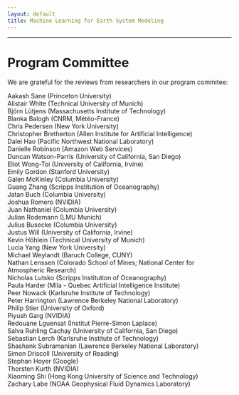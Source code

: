 ```yaml
---
layout: default
title: Machine Learning for Earth System Modeling
---
```

---

# Program Committee

We are grateful for the reviews from researchers in our program commitee:

Aakash Sane (Princeton University)  
Alistair White (Technical University of Munich)  
Björn Lütjens (Massachusetts Institute of Technology)  
Blanka Balogh (CNRM, Météo-France)  
Chris Pedersen (New York University)  
Christopher Bretherton (Allen Institute for Artificial Intelligence)  
Dalei Hao (Pacific Northwest National Laboratory)  
Danielle Robinson (Amazon Web Services)  
Duncan Watson-Parris (University of California, San Diego)  
Eliot Wong-Toi (University of California, Irvine)  
Emily Gordon (Stanford University)  
Galen McKinley (Columbia University)  
Guang Zhang (Scripps Institution of Oceanography)  
Jatan Buch (Columbia University)  
Joshua Romero (NVIDIA)  
Juan Nathaniel (Columbia University)  
Julian Rodemann (LMU Munich)  
Julius Busecke (Columbia University)  
Justus Will (University of California, Irvine)  
Kevin Höhlein (Technical University of Munich)  
Lucia Yang (New York University)  
Michael Weylandt (Baruch College, CUNY)  
Nathan Lenssen (Colorado School of Mines; National Center for Atmospheric Research)  
Nicholas Lutsko (Scripps Institution of Oceanography)  
Paula Harder (Mila - Quebec Artificial Intelligence Institute)  
Peer Nowack (Karlsruhe Institute of Technology)  
Peter Harrington (Lawrence Berkeley National Laboratory)  
Philip Stier (University of Oxford)  
Piyush Garg (NVIDIA)  
Redouane Lguensat (Institut Pierre-Simon Laplace)  
Salva Ruhling Cachay (University of California, San Diego)  
Sebastian Lerch (Karlsruhe Institute of Technology)  
Shashank Subramanian (Lawrence Berkeley National Laboratory)  
Simon Driscoll (University of Reading)  
Stephan Hoyer (Google)  
Thorsten Kurth (NVIDIA)  
Xiaoming Shi (Hong Kong University of Science and Technology)  
Zachary Labe (NOAA Geophysical Fluid Dynamics Laboratory)  
